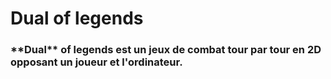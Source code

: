 <h1><strong>Dual of legends</strong></h1>

<h3>**Dual** of legends est un jeux de combat tour par tour en 2D opposant un joueur et l'ordinateur.</h3>
